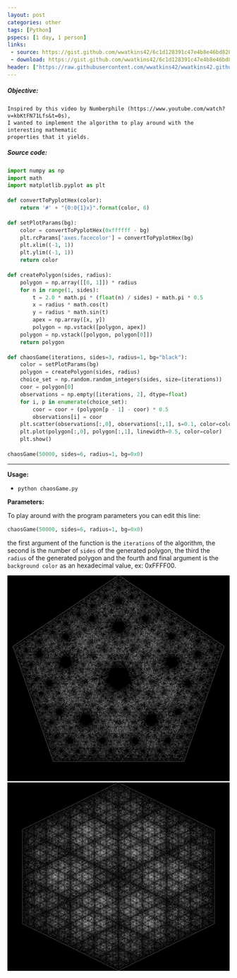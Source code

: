 ```yaml
---
layout: post
categories: other
tags: [Python]
pspecs: [1 day, 1 person]
links:
 - source: https://gist.github.com/wwatkins42/6c1d128391c47e4b8e46bd828f8a086c
 - download: https://gist.github.com/wwatkins42/6c1d128391c47e4b8e46bd828f8a086c/archive/38ab364229e9dba0643a4b1a2c4b96339ceef08c.zip
header: ["https://raw.githubusercontent.com/wwatkins42/wwatkins42.github.io/master/images/poly_3_.png", 98.9]
---
```


##### Objective:
```
Inspired by this video by Numberphile (https://www.youtube.com/watch?v=kbKtFN71Lfs&t=0s),
I wanted to implement the algorithm to play around with the interesting mathematic
properties that it yields.
```
##### Source code:
``` python
import numpy as np
import math
import matplotlib.pyplot as plt

def convertToPyplotHex(color):
    return '#' + "{0:0{1}x}".format(color, 6)

def setPlotParams(bg):
    color = convertToPyplotHex(0xffffff - bg)
    plt.rcParams['axes.facecolor'] = convertToPyplotHex(bg)
    plt.xlim((-1, 1))
    plt.ylim((-1, 1))
    return color

def createPolygon(sides, radius):
    polygon = np.array([[0, 1]]) * radius
    for n in range(1, sides):
        t = 2.0 * math.pi * (float(n) / sides) + math.pi * 0.5
        x = radius * math.cos(t)
        y = radius * math.sin(t)
        apex = np.array([x, y])
        polygon = np.vstack([polygon, apex])
    polygon = np.vstack([polygon, polygon[0]])
    return polygon

def chaosGame(iterations, sides=3, radius=1, bg="black"):
    color = setPlotParams(bg)
    polygon = createPolygon(sides, radius)
    choice_set = np.random.random_integers(sides, size=(iterations))
    coor = polygon[0]
    observations = np.empty([iterations, 2], dtype=float)
    for i, p in enumerate(choice_set):
        coor = coor + (polygon[p - 1] - coor) * 0.5
        observations[i] = coor
    plt.scatter(observations[:,0], observations[:,1], s=0.1, color=color, alpha=0.5)
    plt.plot(polygon[:,0], polygon[:,1], linewidth=0.5, color=color)
    plt.show()

chaosGame(50000, sides=6, radius=1, bg=0x0)
```
---
**Usage:**
* `python chaosGame.py`

**Parameters:**

To play around with the program parameters you can edit this line:
``` python
chaosGame(50000, sides=6, radius=1, bg=0x0)
```
the first argument of the function is the `iterations` of the algorithm, the second
is the number of `sides` of the generated polygon, the third the `radius` of
the generated polygon and the fourth and final argument is the `background color`
as an hexadecimal value, ex: 0xFFFF00.

![](https://raw.githubusercontent.com/wwatkins42/wwatkins42.github.io/master/images/poly_5_.png)
![](https://raw.githubusercontent.com/wwatkins42/wwatkins42.github.io/master/images/poly_6_.png)
